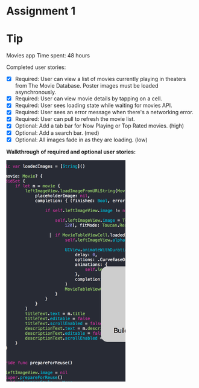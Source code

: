 # Assignment 1
Tip
==================

Movies app
Time spent: 48 hours

Completed user stories:

* [x] Required: User can view a list of movies currently playing in theaters from The Movie Database. Poster images must be loaded asynchronously.
* [x] Required: User can view movie details by tapping on a cell.
* [x] Required: User sees loading state while waiting for movies API.
* [x] Required: User sees an error message when there's a networking error.
* [x] Required: User can pull to refresh the movie list.
* [x] Optional: Add a tab bar for Now Playing or Top Rated movies. (high)
* [x] Optional: Add a search bar. (med)
* [x] Optional: All images fade in as they are loading. (low)

**Walkthrough of required and optional user stories:**

![](gif/movies.gif)
